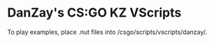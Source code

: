 # DanZay's CS:GO KZ VScripts

To play examples, place .nut files into /csgo/scripts/vscripts/danzay/.